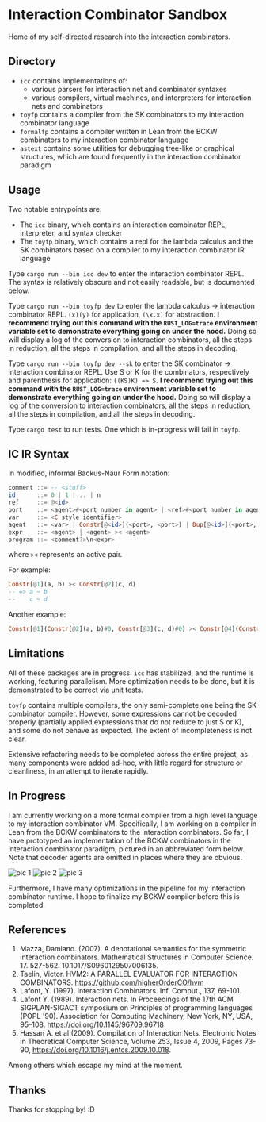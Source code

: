 # Interaction Combinator Sandbox

Home of my self-directed research into the interaction combinators.

## Directory

- `icc` contains implementations of:
  - various parsers for interaction net and combinator syntaxes
  - various compilers, virtual machines, and interpreters for interaction nets and combinators
- `toyfp` contains a compiler from the SK combinators to my interaction combinator language
- `formalfp` contains a compiler written in Lean from the BCKW combinators to my interaction combinator language
- `astext` contains some utilities for debugging tree-like or graphical structures, which are found frequently in the interaction combinator paradigm

## Usage

Two notable entrypoints are:

- The `icc` binary, which contains an interaction combinator REPL, interpreter, and syntax checker
- The `toyfp` binary, which contains a repl for the lambda calculus and the SK combinators based on a compiler to my interaction combinator IR language

Type `cargo run --bin icc dev` to enter the interaction combinator REPL. The syntax is relatively obscure and not easily readable, but is documented below.

Type `cargo run --bin toyfp dev` to enter the lambda calculus -> interaction combinator REPL. `(x)(y)` for application, `(\x.x)` for abstraction. **I recommend trying out this command with the `RUST_LOG=trace` environment variable set to demonstrate everything going on under the hood.** Doing so will display a log of the conversion to interaction combinators, all the steps in reduction, all the steps in compilation, and all the steps in decoding.

Type `cargo run --bin toyfp dev --sk` to enter the SK combinator -> interaction combinator REPL. Use S or K for the combinators, respectively and parenthesis for application: `((KS)K) => S`. **I recommend trying out this command with the `RUST_LOG=trace` environment variable set to demonstrate everything going on under the hood.** Doing so will display a log of the conversion to interaction combinators, all the steps in reduction, all the steps in compilation, and all the steps in decoding.

Type `cargo test` to run tests. One which is in-progress will fail in `toyfp`.

## IC IR Syntax

In modified, informal Backus-Naur Form notation:

```haskell
comment ::= -- <stuff>
id      ::= 0 | 1 | .. | n
ref     ::= @<id>
port    ::= <agent>#<port number in agent> | <ref>#<port number in agent>
var     ::= <C style identifier>
agent   ::= <var> | Constr[@<id>](<port>, <port>) | Dup[@<id>](<port>, <port>) | Era[@<id>](<port>)
expr    ::= <agent> | <agent> >< <agent>
program ::= <comment?>\n<expr>
```

where `><` represents an active pair.

For example:

```haskell
Constr[@1](a, b) >< Constr[@2](c, d)
-- => a ~ b
--    c ~ d
```

Another example:

```haskell
Constr[@1](Constr[@2](a, b)#0, Constr[@3](c, d)#0) >< Constr[@4](Constr[@5](e, f)#0, Constr[@6](g, h)#0)
```

## Limitations

All of these packages are in progress. `icc` has stabilized, and the runtime is working, featuring parallelism. More optimization needs to be done, but it is demonstrated to be correct via unit tests.

`toyfp` contains multiple compilers, the only semi-complete one being the SK combinator compiler. However, some expressions cannot be decoded properly (partially applied expressions that do not reduce to just S or K), and some do not behave as expected. The extent of incompleteness is not clear.

Extensive refactoring needs to be completed across the entire project, as many components were added ad-hoc, with little regard for structure or cleanliness, in an attempt to iterate rapidly.

## In Progress

I am currently working on a more formal compiler from a high level language to my interaction combinator VM. Specifically, I am working on a compiler in Lean from the BCKW combinators to the interaction combinators. So far, I have prototyped an implementation of the BCKW combinators in the interaction combinator paradigm, pictured in an abbreviated form below. Note that decoder agents are omitted in places where they are obvious.

![pic 1](https://github.com/dowlandaiello/ic-sandbox/blob/master/.github/img/BCKW_-_page_1.png?raw=true)
![pic 2](https://github.com/dowlandaiello/ic-sandbox/blob/master/.github/img/BCKW_-_page_2.png?raw=true)
![pic 3](https://github.com/dowlandaiello/ic-sandbox/blob/master/.github/img/BCKW_-_page_3.png?raw=true)

Furthermore, I have many optimizations in the pipeline for my interaction combinator runtime. I hope to finalize my BCKW compiler before this is completed.

## References

1. Mazza, Damiano. (2007). A denotational semantics for the symmetric interaction combinators. Mathematical Structures in Computer Science. 17. 527-562. 10.1017/S0960129507006135.
2. Taelin, Victor. HVM2: A PARALLEL EVALUATOR FOR INTERACTION COMBINATORS. https://github.com/higherOrderCO/hvm
3. Lafont, Y. (1997). Interaction Combinators. Inf. Comput., 137, 69-101.
4. Lafont Y. (1989). Interaction nets. In Proceedings of the 17th ACM SIGPLAN-SIGACT symposium on Principles of programming languages (POPL '90). Association for Computing Machinery, New York, NY, USA, 95–108. https://doi.org/10.1145/96709.96718
5. Hassan A. et al (2009). Compilation of Interaction Nets. Electronic Notes in Theoretical Computer Science, Volume 253, Issue 4, 2009, Pages 73-90, https://doi.org/10.1016/j.entcs.2009.10.018.

Among others which escape my mind at the moment.

## Thanks

Thanks for stopping by! :D
